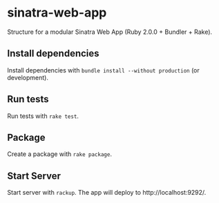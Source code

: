 # sinatra-web-app

Structure for a modular Sinatra Web App (Ruby 2.0.0 + Bundler + Rake).

## Install dependencies

Install dependencies with `bundle install --without production` (or development).

## Run tests

Run tests with `rake test`.

## Package

Create a package with `rake package`.

## Start Server

Start server with `rackup`. The app will deploy to http://localhost:9292/.
